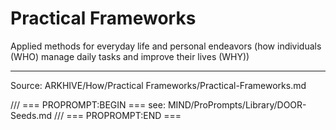 # Practical Frameworks

Applied methods for everyday life and personal endeavors (how individuals (WHO) manage daily tasks and improve their lives (WHY))

---
Source: ARKHIVE/How/Practical Frameworks/Practical-Frameworks.md

/// === PROPROMPT:BEGIN ===
see: MIND/ProPrompts/Library/DOOR-Seeds.md
/// === PROPROMPT:END ===
